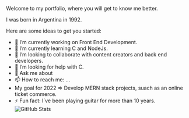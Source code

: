 Welcome to my portfolio, where you will get to know me better.

I was born in Argentina in 1992.

Here are some ideas to get you started:

- 🔭 I’m currently working on Front End Development. 
- 🌱 I’m currently learning C and NodeJs.
- 👯 I’m looking to collaborate with content creators and back end developers.
- 🤔 I’m looking for help with C.
- 💬 Ask me about 
- 📫 How to reach me: ...
- My goal for 2022 => Develop MERN stack projects, suach as an online ticket commerce.
- ⚡ Fun fact: I´ve been playing guitar for more than 10 years.
![GitHub Stats](https://github-readme-stats.vercel.app/api?username=gonzaloRocamora&theme=radical)
